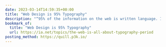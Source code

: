 ```yaml
---
date: 2023-03-14T14:59:35+00:00
title: "Web Design is 95% Typography"
description: "“95% of the information on the web is written language. It is only logical to say that a web designer should get good training in the main discipline of shaping written information, in other words: Typography.”"
bookmark_of:
  title: "Web Design is 95% Typography"
  url: https://ia.net/topics/the-web-is-all-about-typography-period
posting_method: https://quill.p3k.io/
---
```


